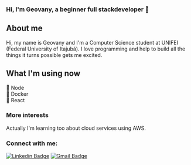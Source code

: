 ### Hi, I'm Geovany, a beginner full stackdeveloper :milky_way:

## About me

  Hi, my name is Geovany and I'm a Computer Science student at UNIFEI (Federal University of Itajubá). I love programming and help to build all the things it turns possible gets me excited.
  
## What I'm using now
:green_heart: Node <br/>
:whale: Docker <br/>
:blue_heart: React 

### More interests

Actually I'm learning too about cloud services using AWS.

### Connect with me:
[![Linkedin Badge](https://img.shields.io/badge/-Geovany-blue?style=flat-square&logo=Linkedin&logoColor=white&link=https://www.linkedin.com/in/geovany-carlos-mendes-9741baa7/)](https://www.linkedin.com/in/geovany-carlos-mendes-9741baa7/) 
[![Gmail Badge](https://img.shields.io/badge/-geovany.c.mendes@gmail.com-c14438?style=flat-square&logo=Gmail&logoColor=white&link=mailto:geovany.c.mendes@gmail.com)](mailto:geovany.c.mendes@gmail.com)
